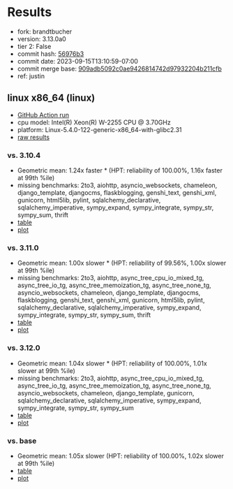 # Results

- fork: brandtbucher
- version: 3.13.0a0
- tier 2: False
- commit hash: [56976b3](https://github.com/brandtbucher/cpython/commit/56976b3)
- commit date: 2023-09-15T13:10:59-07:00
- commit merge base: [909adb5092c0ae9426814742d97932204b211cfb](https://github.com/brandtbucher/cpython/commit/909adb5092c0ae9426814742d97932204b211cfb)
- ref: justin

## linux x86_64 (linux)

- [GitHub Action run](https://github.com/faster-cpython/benchmarking/actions/runs/6203407454)
- cpu model: Intel(R) Xeon(R) W-2255 CPU @ 3.70GHz
- platform: Linux-5.4.0-122-generic-x86_64-with-glibc2.31
- [raw results](bm-20230915-linux-x86_64-brandtbucher-justin-3.13.0a0-56976b3.json)

### vs. 3.10.4

- Geometric mean: 1.24x faster \* (HPT: reliability of 100.00%, 1.16x faster at 99th %ile)
- missing benchmarks: 2to3, aiohttp, asyncio_websockets, chameleon, django_template, djangocms, flaskblogging, genshi_text, genshi_xml, gunicorn, html5lib, pylint, sqlalchemy_declarative, sqlalchemy_imperative, sympy_expand, sympy_integrate, sympy_str, sympy_sum, thrift
- [table](bm-20230915-linux-x86_64-brandtbucher-justin-3.13.0a0-56976b3-vs-3.10.4.md)
- [plot](bm-20230915-linux-x86_64-brandtbucher-justin-3.13.0a0-56976b3-vs-3.10.4.png)

### vs. 3.11.0

- Geometric mean: 1.00x slower \* (HPT: reliability of 99.56%, 1.00x slower at 99th %ile)
- missing benchmarks: 2to3, aiohttp, async_tree_cpu_io_mixed_tg, async_tree_io_tg, async_tree_memoization_tg, async_tree_none_tg, asyncio_websockets, chameleon, django_template, djangocms, flaskblogging, genshi_text, genshi_xml, gunicorn, html5lib, pylint, sqlalchemy_declarative, sqlalchemy_imperative, sympy_expand, sympy_integrate, sympy_str, sympy_sum, thrift
- [table](bm-20230915-linux-x86_64-brandtbucher-justin-3.13.0a0-56976b3-vs-3.11.0.md)
- [plot](bm-20230915-linux-x86_64-brandtbucher-justin-3.13.0a0-56976b3-vs-3.11.0.png)

### vs. 3.12.0

- Geometric mean: 1.04x slower \* (HPT: reliability of 100.00%, 1.01x slower at 99th %ile)
- missing benchmarks: 2to3, aiohttp, async_tree_cpu_io_mixed_tg, async_tree_io_tg, async_tree_memoization_tg, async_tree_none_tg, asyncio_websockets, chameleon, django_template, gunicorn, sqlalchemy_declarative, sqlalchemy_imperative, sympy_expand, sympy_integrate, sympy_str, sympy_sum
- [table](bm-20230915-linux-x86_64-brandtbucher-justin-3.13.0a0-56976b3-vs-3.12.0.md)
- [plot](bm-20230915-linux-x86_64-brandtbucher-justin-3.13.0a0-56976b3-vs-3.12.0.png)

### vs. base

- Geometric mean: 1.05x slower (HPT: reliability of 100.00%, 1.02x slower at 99th %ile)
- [table](bm-20230915-linux-x86_64-brandtbucher-justin-3.13.0a0-56976b3-vs-base.md)
- [plot](bm-20230915-linux-x86_64-brandtbucher-justin-3.13.0a0-56976b3-vs-base.png)

